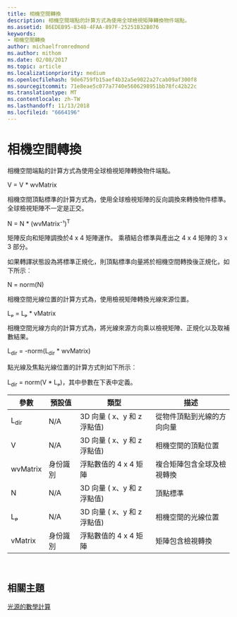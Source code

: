 ```yaml
---
title: 相機空間轉換
description: 相機空間端點的計算方式為使用全球檢視矩陣轉換物件端點。
ms.assetid: 86EDEB95-8348-4FAA-897F-25251B32B076
keywords:
- 相機空間轉換
author: michaelfromredmond
ms.author: mithom
ms.date: 02/08/2017
ms.topic: article
ms.localizationpriority: medium
ms.openlocfilehash: 9de6759fb15aef4b32a5e9022a27cab09af300f8
ms.sourcegitcommit: 71e8eae5c077a7740e5606298951bb78fc42b22c
ms.translationtype: MT
ms.contentlocale: zh-TW
ms.lasthandoff: 11/13/2018
ms.locfileid: "6664196"
---
```

# <a name="camera-space-transformations"></a>相機空間轉換


相機空間端點的計算方式為使用全球檢視矩陣轉換物件端點。

V = V \* wvMatrix

相機空間頂點標準的計算方式為，使用全球檢視矩陣的反向調換來轉換物件標準。 全球檢視矩陣不一定是正交。

N = N \* (wvMatrix⁻¹)<sup>T</sup>

矩陣反向和矩陣調換於4 x 4 矩陣運作。 乘積結合標準與產出之 4 x 4 矩陣的 3 x 3 部分。

如果轉譯狀態設為將標準正規化，則頂點標準向量將於相機空間轉換後正規化，如下所示︰

N = norm(N)

相機空間光線位置的計算方式為，使用檢視矩陣轉換光線來源位置。

Lₚ = Lₚ \* vMatrix

相機空間光線方向的計算方式為，將光線來源方向乘以檢視矩陣、正規化以及取補數結果。

L<sub>dir</sub> = -norm(L<sub>dir</sub> \* wvMatrix)

點光線及焦點光線位置的計算方式則如下所示︰

L<sub>dir</sub> = norm(V \* Lₚ)，其中參數在下表中定義。

| 參數       | 預設值 | 類型                                          | 描述                                               |
|-----------------|---------------|-----------------------------------------------|-----------------------------------------------------------|
| L<sub>dir</sub> | N/A           | 3D 向量 ( x、y 和 z 浮點值) | 從物件頂點到光線的方向向量          |
| V               | N/A           | 3D 向量 ( x、y 和 z 浮點值) | 相機空間的頂點位置                           |
| wvMatrix        | 身份識別      | 浮點數值的 4 x 4 矩陣           | 複合矩陣包含全球及檢視轉換 |
| N               | N/A           | 3D 向量 ( x、y 和 z 浮點值) | 頂點標準                                             |
| Lₚ              | N/A           | 3D 向量 ( x、y 和 z 浮點值) | 相機空間的光線位置                            |
| vMatrix         | 身份識別      | 浮點數值的 4 x 4 矩陣           | 矩陣包含檢視轉換                      |

 

## <a name="span-idrelated-topicsspanrelated-topics"></a><span id="related-topics"></span>相關主題


[光源的數學計算](mathematics-of-lighting.md)

 

 




